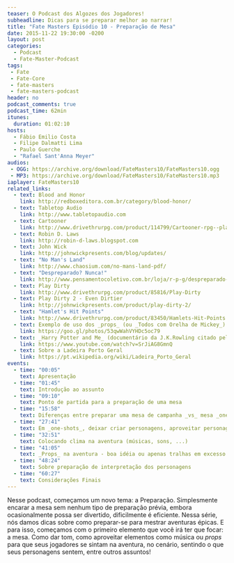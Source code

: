 ```yaml
---
teaser: O Podcast dos Algozes dos Jogadores!
subheadline: Dicas para se preparar melhor ao narrar!
title: "Fate Masters Episódio 10 - Preparação de Mesa"
date: 2015-11-22 19:30:00 -0200
layout: post
categories:
  - Podcast
  - Fate-Master-Podcast
tags:
 - Fate
 - Fate-Core
 - fate-masters
 - fate-masters-podcast
header: no
podcast_comments: true 
podcast_time: 62min
itunes:
  duration: 01:02:10
hosts:
  - Fábio Emilio Costa
  - Filipe Dalmatti Lima
  - Paulo Guerche
  - "Rafael Sant'Anna Meyer"
audios:
 - OGG: https://archive.org/download/FateMasters10/FateMasters10.ogg
 - MP3: https://archive.org/download/FateMasters10/FateMasters10.mp3
iaplayer: FateMasters10
related_links:
  - text: Blood and Honor
    link: http://redboxeditora.com.br/category/blood-honor/
  - text: Tabletop Audio
    link: http://www.tabletopaudio.com
  - text: Cartooner
    link: http://www.drivethrurpg.com/product/114799/Cartooner-rpg--play-your-favorite-toon
  - text: Robin D. Laws
    link: http://robin-d-laws.blogspot.com
  - text: John Wick
    link: http://johnwickpresents.com/blog/updates/
  - text: "No Man's Land"
    link: http://www.chaosium.com/no-mans-land-pdf/
  - text: "Despreparado? Nunca!"
    link: http://www.pensamentocoletivo.com.br/loja/r-p-g/despreparado-nunca/
  - text: Play Dirty
    link: http://www.drivethrurpg.com/product/85816/Play-Dirty
  - text: Play Dirty 2 - Even Dirtier
    link: http://johnwickpresents.com/product/play-dirty-2/
  - text: "Hamlet's Hit Points"
    link: http://www.drivethrurpg.com/product/83450/Hamlets-Hit-Points
  - text: Exemplo de uso dos _props_ (ou _Todos com Orelha de Mickey_)
    link: https://goo.gl/photos/53qwWahVYHDc5oc79
  - text: _Harry Potter and Me_ (documentário da J.K.Rowling citado pelo Mr. Mickey)
    link: https://www.youtube.com/watch?v=SrJiAG8GmnQ
  - text: Sobre a Ladeira Porto Geral
    link: https://pt.wikipedia.org/wiki/Ladeira_Porto_Geral
events:
  - time: "00:05"
    text: Apresentação
  - time: "01:45"
    text: Introdução ao assunto
  - time: "09:10"
    text: Ponto de partida para a preparação de uma mesa
  - time: "15:58"
    text: Diferenças entre preparar uma mesa de campanha _vs_ mesa _one-shot_
  - time: "27:41"
    text: Em _one-shots_, deixar criar personagens, aproveitar personagens do jogador ou já levar personagem pronto
  - time: "32:51"
    text: Colocando clima na aventura (músicas, sons, ...)
  - time: "41:05"
    text: _Props_ na aventura - boa idéia ou apenas tralhas em excesso
  - time: "48:24"
    text: Sobre preparação de interpretação dos personagens
  - time: "60:27"
    text: Considerações Finais
---
```


Nesse  podcast, começamos  um novo  tema: a  Preparação.  Simplesmente
encarar  a  mesa   sem  nenhum  tipo  de   preparação  prévia,  embora
ocasionalmente possa  ser divertido,  dificilmente é  eficiente. Nessa
série, nós damos  dicas sobre como preparar-se  para mestrar aventuras
épicas. E  para isso, começamos com  o primeiro elemento que  você irá
ter que  focar: a mesa. Como  dar tom, como aproveitar  elementos como
música ou  _props_ para que seus  jogadores se sintam na  aventura, no
cenário,  sentindo  o  que   seus  personagens  sentem,  entre  outros
assuntos!
